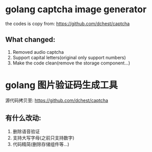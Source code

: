 # golang captcha image generator

the codes is copy from: https://github.com/dchest/captcha

## What changed:
1. Removed audio captcha
2. Support capital letters(original only support numbers)
3. Make the code clean(remove the storage component...)

# golang 图片验证码生成工具

源代码拷贝至: https://github.com/dchest/captcha

## 有什么改动:
1. 删除语音验证
2. 支持大写字母(之前只支持数字)
3. 代码精简(删除存储组件等...)